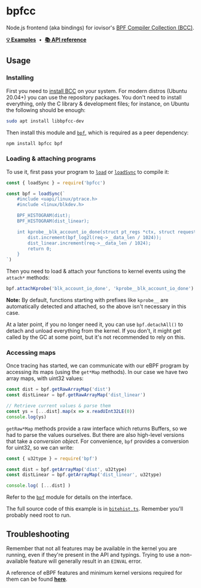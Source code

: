# bpfcc

Node.js frontend (aka bindings) for iovisor's [BPF Compiler Collection (BCC)](https://github.com/iovisor/bcc).

**[💡 Examples](./examples)** &nbsp;•&nbsp; **[📚 API reference](https://bpfcc.alba.sh/docs/modules.html)**


## Usage

### Installing

First you need to [install BCC](https://github.com/iovisor/bcc/blob/master/INSTALL.md) on your system. For modern distros (Ubuntu 20.04+) you can use the repository packages. You don't need to install everything, only the C library & development files; for instance, on Ubuntu the following should be enough:

~~~ bash
sudo apt install libbpfcc-dev
~~~

Then install this module and [`bpf`][], which is required as a peer dependency:

~~~ bash
npm install bpfcc bpf
~~~

### Loading & attaching programs

To use it, first pass your program to [`load`][] or [`loadSync`][] to compile it:

~~~ typescript
const { loadSync } = require('bpfcc')

const bpf = loadSync(`
    #include <uapi/linux/ptrace.h>
    #include <linux/blkdev.h>

    BPF_HISTOGRAM(dist);
    BPF_HISTOGRAM(dist_linear);

    int kprobe__blk_account_io_done(struct pt_regs *ctx, struct request *req) {
        dist.increment(bpf_log2l(req->__data_len / 1024));
        dist_linear.increment(req->__data_len / 1024);
        return 0;
    }
`)
~~~

Then you need to load & attach your functions to kernel events using
the `attach*` methods:

~~~ typescript
bpf.attachKprobe('blk_account_io_done', 'kprobe__blk_account_io_done')
~~~

**Note:** By default, functions starting with prefixes like `kprobe__` are automatically detected and attached, so the above isn't necessary in this case.

At a later point, if you no longer need it, you can use `bpf.detachAll()` to detach and unload everything from the kernel. If you don't, it might get called by the GC at some point, but it's not recommended to rely on this.

### Accessing maps

Once tracing has started, we can communicate with our eBPF program by accessing its maps (using the `get*Map` methods). In our case we have two array maps, with uint32 values:

~~~ typescript
const dist = bpf.getRawArrayMap('dist')
const distLinear = bpf.getRawArrayMap('dist_linear')

// Retrieve current values & parse them
const ys = [...dist].map(x => x.readUInt32LE(0))
console.log(ys)
~~~

`getRaw*Map` methods provide a raw interface which returns Buffers, so we had to parse the values ourselves. But there are also high-level versions that take a *conversion object*. For convenience, `bpf` provides a conversion for uint32, so we can write:

~~~ typescript
const { u32type } = require('bpf')

const dist = bpf.getArrayMap('dist', u32type)
const distLinear = bpf.getArrayMap('dist_linear', u32type)

console.log( [...dist] )
~~~

Refer to the [`bpf`][] module for details on the interface.

The full source code of this example is in [`bitehist.ts`](examples/bitehist.ts).
Remember you'll probably need root to run.


## Troubleshooting

Remember that not all features may be available in the kernel you are running, even if they're present in the API and typings. Trying to use a non-available feature will generally result in an `EINVAL` error.

A reference of eBPF features and minimum kernel versions required for them can be found **[here](https://github.com/iovisor/bcc/blob/master/docs/kernel-versions.md)**.



[`bpf`]: https://github.com/mildsunrise/node_bpf
[`loadSync`]: https://bpfcc.alba.sh/docs/modules.html#loadSync
[`load`]: https://bpfcc.alba.sh/docs/modules.html#load
